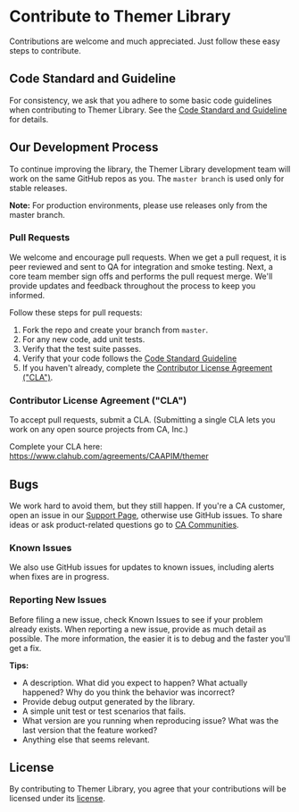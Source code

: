 # Contribute to Themer Library
Contributions are welcome and much appreciated. Just follow these easy steps to contribute.

## Code Standard and Guideline
For consistency, we ask that you adhere to some basic code guidelines when contributing to Themer Library. See the [Code Standard and Guideline][guidelines] for details.

## Our Development Process
To continue improving the library, the Themer Library development team will work on the same GitHub repos as you. The `master branch` is used only for stable releases.

**Note:** For production environments, please use releases only from the master branch.

### Pull Requests
We welcome and encourage pull requests. When we get a pull request, it is peer reviewed and sent to QA for integration and smoke testing. Next, a core team member sign offs and performs the pull request merge. We'll provide updates and feedback throughout the process to keep you informed.

Follow these steps for pull requests:

1. Fork the repo and create your branch from `master`.
2. For any new code, add unit tests.
3. Verify that the test suite passes.
4. Verify that your code follows the [Code Standard Guideline][guidelines]
5. If you haven't already, complete the [Contributor License Agreement ("CLA")][cla].

### Contributor License Agreement ("CLA")
To accept pull requests, submit a CLA. (Submitting a single CLA lets you work on any open source projects from CA, Inc.)

Complete your CLA here: <https://www.clahub.com/agreements/CAAPIM/themer>

## Bugs
We work hard to avoid them, but they still happen. If you're a CA customer, open an issue in our [Support Page][casupport], otherwise use GitHub issues.
To share ideas or ask product-related questions go to [CA Communities][community].

### Known Issues
We also use GitHub issues for updates to known issues, including alerts when fixes are in progress.

### Reporting New Issues
Before filing a new issue, check Known Issues to see if your problem already exists. When reporting a new issue, provide as much detail as possible. The more information, the easier it is to debug and the faster you'll get a fix.

**Tips:**

* A description. What did you expect to happen? What actually happened? Why do you think the behavior was incorrect?
* Provide debug output generated by the library.
* A simple unit test or test scenarios that fails.
* What version are you running when reproducing issue? What was the last version that the feature worked?
* Anything else that seems relevant.

## License
By contributing to Themer Library, you agree that your contributions will be licensed under its [license][license-link].


 [guidelines]: /GUIDELINES.md
 [community]: https://communities.ca.com/community/ca-api-management-community/content?filterID=contentstatus%5Bpublished%5D~category%5Bca-mobile-api-gateway%5D
 [license-link]: /LICENSE
 [cla]: https://www.clahub.com/agreements/CAAPIM/themer
 [casupport]: https://support.ca.com/irj/portal/implsvcnewcase
